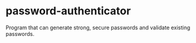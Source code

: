 # password-authenticator
Program that can generate strong, secure passwords and validate existing passwords.
